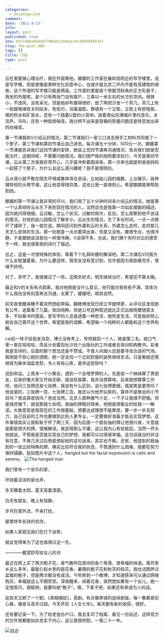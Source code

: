 ```yaml
---
categories:
  - Uncategoried
comment: 
date: '2021-8-13'
info: 
layout: post
published: true
sha: 65f1406e68dd97700ab2c94baec9cd49f85093e7
slug: the-post-886
tags: []
title: 门前
type: post

---
```


云在里屋做心理治疗，我在外面等他。娜娜的工作室在雍和宫附近的写字楼里。说是写字楼，但是更像是某种文化创意中心，也或许是北京二环内不能有高建筑的缘故，这个所谓的写字楼只能是两层。工作室的里屋是个带屋顶斜角的正方形屋子，我坐的外屋呢，是个只有两张门没有窗户，三乘以一米左右的长方形空间。很狭小，不透风，没有采光，但是她却布置得很好，放了两把沙发一个茶几，茶几上有一些跟情绪有关的绘本，有纸巾，消毒凝胶。靠墙有一个立柜，立柜上有把电扇，喝的热水和矿泉水，还有一个插着U盘的小音响，放着类似风潮唱片里的音乐，水流声，鸟叫，还有一种低频噪音。我分辨不出来是音箱的质量问题还是特意放出来的白噪音。

第一节课我和V介绍云的情况，第二节课我们一家三口进去用手工材料共同做了一个房子，第三节课和第四节课云自己进去。每次课五十分钟，500元一次。娜娜第一节课就告诉我们这四节课的安排，她说上完四节课再沟通情况，告诉我们她是否能治疗，这期间呢，不需要问她情况。我们很严格的按照要求执行，今天是第四节课。云从第二次来就非常开心，几乎是冲刺着跑进来。第一次来也就是和爸爸妈妈一起搭了个房子，为什么会这么感兴趣呢？我不是很明白。

云从很小就不敢在陌生环境或集体场合说话，比如幼儿园的报数，上台展示，各种辅导班的头两节课。这让他变得很异类，这也让我一直很担心。希望娜娜能够帮助到他。

娜娜的第一节课让我非常的尽兴，我们用了五十分钟时间来介绍云的情况，她是第一个认真倾听云从生下来到现在情况的人，当然这也是我第一次如此细致的描述。因为她问得很细，云过敏，怎么个状况，过敏的频次，反应。怎么观察到他不说话的情况，对他的幼儿园情况了解多少。云出生的情况，生了多长时间。一点一点掰开了揉碎了，我一直在说。期间还问到外婆和云的关系，外婆怎么走的，走的那几天怎么安排的生活。那一刻我差一点点要哭出来，但是又没有。娜很专业，也很冷静，于是跟她说话我也一样很冷静。V说得不多，也说，我们俩个有时对云的感受不一样，我也很客观的进行了描述。

总之，这是一次很特殊的体验，等着下个礼拜听娜的解读吧。第二次课后V问我为什么全程皱着眉，为什么要这样。我完全没有意识到，也许是因为我刚看完牙，情绪不好吧。

对了，牙坏了，我很难过了一阵。这两天好点，明天继续治疗，希望还不算太晚。

最近和V的关系有点疏离，我对他倒是没什么意见，他可能对我有些不满，具体为什么我也没有刻意再去沟通，太累了，缓缓吧，顺其自然。

前天夜里醒来睡不着突然想起李娟，翻微博发现已经立字据停更，从评论区发现她有公号，追着看了几篇，依旧纯粹。但是公号这种叙述就比正式出版物要随意太多，不如看书时感染。爱写字的人总是透着一种悲凉，她热爱生活，可是我却担心她会自己离开这个世界，希望是我的误解，希望每一个纯粹的人都能和这个世界和解。

cai前一阵子给我发消息，博士没有考上，导师就招一个人，她是第二名。她口气里一直在哈哈哈，而且计划着回长沙找个出版社的工作或者去培训机构教书。前者我是支持的，后面的那个想法还是不赞成。不食人间烟火还是要寻找合适的气场。我倒是不担心她的洒脱，她一定会找一个比较舒服的姿势继续生活。只是看她还需继续为柴米油盐发愁，令人有些心疼，是命运安排吗？

说到命运。上周末一个小聚会，遇到一个会塔罗牌的人。先是给一个妹妹算了男朋友，后来好像大家又开始无聊，就说给我算，我并没想算啥，后来就想算算工作吧，他问三张牌还是七张牌，我说有什么区别，说七张牌更细，我就笑是更贵吗？他说是的，三张牌一百，七张牌三百，我还以为他开玩笑的，算命不是聚会的小节目吗？我说真收钱吗？他说当然。北京人那种傲气十足，一下子让我很不舒服。但是骑虎难下，就说那就七张吧。我抽的牌相对简单，他倒是很敬业的给我一一解读。大致意思是我现在的工作很基础，想要达成理想不能靠想，要一步一步去努力，自己目前的工作也要做到比别人更专业，一定要做好准备才能去实现梦想。这件事情其实让我耿耿于怀了两三天，因为后面一个朋友抽的牌让他很兴奋，大意就是都是很大的牌，很难解读。我显得那么平庸，这让我内心有些尴尬。当然一开头他就说，不管我是否能实现自己的梦想，我都可以过得很幸福。这句话我当时并没有在意，不爽几天过后倒是想起他的这句话来。其实也不赖。还有，他提到的我抽到的一张比较特殊的牌，确实比较符合我的状态，不管遇到什么困难，我都在努力保持镇静。犹如图片中这个人，hanged but the facial expression is calm and serene。
![The hanged man](https://www.astrojyotish.com/images/tarot/the-hanged-man.jpg)

我们曾有一个安乐的家，

环绕着淙淙的泉水声，

冬天曝着太阳，夏天笼着清荫，

白天有朋友，晚上有恬静，

岁月在窗外流，不来打扰，

屋里终年长驻的欢欣，

如果人家窥见我们在灯下谈笑，

就会觉得单为了这也值得过这一生。

————戴望舒写给女儿的诗

最近在网上买了两次栀子花，香气散布在房间的各个角落，很幸福的味道。离开家乡这么多年，最能引起乡愁的是花香，暑期的栀子花和秋天的桂花。我也试图养过盆栽的栀子，但是两次都没有成活。今年刷到一个微博，才知道原来可以通过网络购买，幸福就这么不期而至。深夜醒来，闻着花香，突然想如果有一个女儿，她一定很乖巧，很聪明，我要叫她“栀子”。嗯，下辈子吧，如果还有幸成为人的话。

这些天又刷了一个剧，《真相捕捉》，英剧，有点像黑镜的连续剧版，每一集都紧扣心悬，像是与高手过招。今天开启《人生七年》。每天都有新的收获，很好。

还有要记录一下。为了给老爸办户口，我去复印了档案，看见一份自述，这样官方的文件我都能如此忠实于内心，这让我很欣慰。一晃二十一年。

![自述](https://img3.doubanio.com/view/status/l/public/10277fdb55fa30d.webp)
